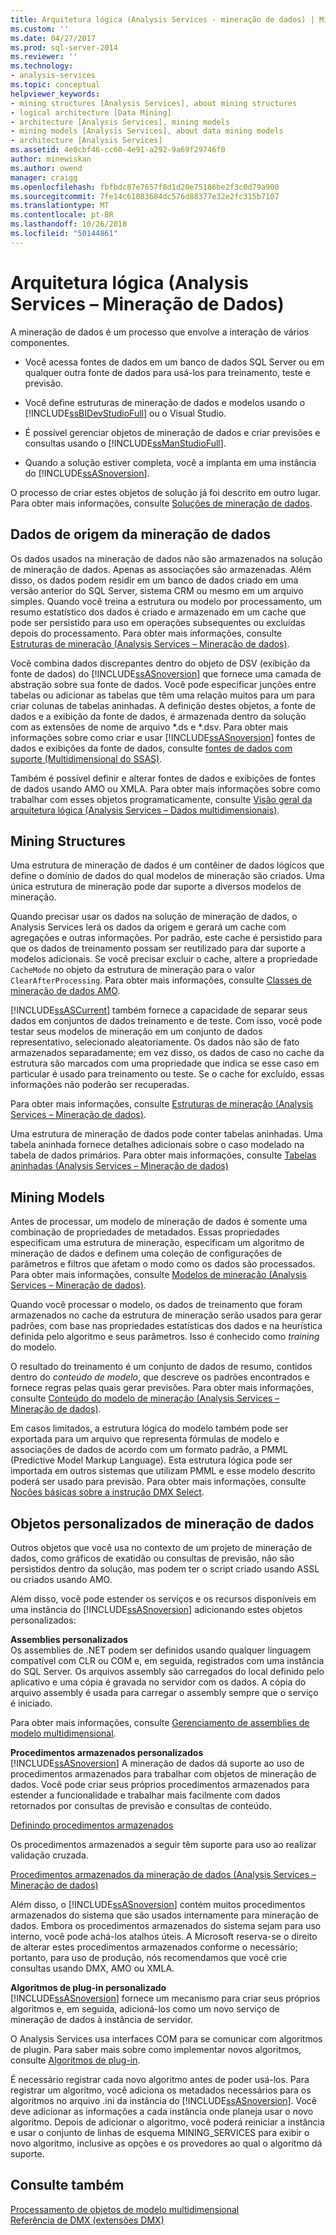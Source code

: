 ```yaml
---
title: Arquitetura lógica (Analysis Services - mineração de dados) | Microsoft Docs
ms.custom: ''
ms.date: 04/27/2017
ms.prod: sql-server-2014
ms.reviewer: ''
ms.technology:
- analysis-services
ms.topic: conceptual
helpviewer_keywords:
- mining structures [Analysis Services], about mining structures
- logical architecture [Data Mining]
- architecture [Analysis Services], mining models
- mining models [Analysis Services], about data mining models
- architecture [Analysis Services]
ms.assetid: 4e0cbf46-cc60-4e91-a292-9a69f29746f0
author: minewiskan
ms.author: owend
manager: craigg
ms.openlocfilehash: fbfbdc87e7657f8d1d20e75186be2f3c0d79a900
ms.sourcegitcommit: 7fe14c61083684dc576d88377e32e2fc315b7107
ms.translationtype: MT
ms.contentlocale: pt-BR
ms.lasthandoff: 10/26/2018
ms.locfileid: "50144861"
---
```

# <a name="logical-architecture-analysis-services---data-mining"></a>Arquitetura lógica (Analysis Services – Mineração de Dados)
  A mineração de dados é um processo que envolve a interação de vários componentes.  
  
-   Você acessa fontes de dados em um banco de dados SQL Server ou em qualquer outra fonte de dados para usá-los para treinamento, teste e previsão.  
  
-   Você define estruturas de mineração de dados e modelos usando o [!INCLUDE[ssBIDevStudioFull](../../includes/ssbidevstudiofull-md.md)] ou o Visual Studio.  
  
-   É possível gerenciar objetos de mineração de dados e criar previsões e consultas usando o [!INCLUDE[ssManStudioFull](../../includes/ssmanstudiofull-md.md)].  
  
-   Quando a solução estiver completa, você a implanta em uma instância do [!INCLUDE[ssASnoversion](../../includes/ssasnoversion-md.md)].  
  
 O processo de criar estes objetos de solução já foi descrito em outro lugar. Para obter mais informações, consulte [Soluções de mineração de dados](data-mining-solutions.md).  
  

  
##  <a name="bkmk_SourceData"></a> Dados de origem da mineração de dados  
 Os dados usados na mineração de dados não são armazenados na solução de mineração de dados. Apenas as associações são armazenadas. Além disso, os dados podem residir em um banco de dados criado em uma versão anterior do SQL Server, sistema CRM ou mesmo em um arquivo simples. Quando você treina a estrutura ou modelo por processamento, um resumo estatístico dos dados é criado e armazenado em um cache que pode ser persistido para uso em operações subsequentes ou excluídas depois do processamento. Para obter mais informações, consulte [Estruturas de mineração &#40;Analysis Services – Mineração de dados&#41;](mining-structures-analysis-services-data-mining.md).  
  
 Você combina dados discrepantes dentro do objeto de DSV (exibição da fonte de dados) do [!INCLUDE[ssASnoversion](../../includes/ssasnoversion-md.md)] que fornece uma camada de abstração sobre sua fonte de dados. Você pode especificar junções entre tabelas ou adicionar as tabelas que têm uma relação muitos para um para criar colunas de tabelas aninhadas. A definição destes objetos, a fonte de dados e a exibição da fonte de dados, é armazenada dentro da solução com as extensões de nome de arquivo *.ds e \*.dsv. Para obter mais informações sobre como criar e usar [!INCLUDE[ssASnoversion](../../includes/ssasnoversion-md.md)] fontes de dados e exibições da fonte de dados, consulte [fontes de dados com suporte &#40;Multidimensional do SSAS&#41;](../multidimensional-models/supported-data-sources-ssas-multidimensional.md).  
  
 Também é possível definir e alterar fontes de dados e exibições de fontes de dados usando AMO ou XMLA. Para obter mais informações sobre como trabalhar com esses objetos programaticamente, consulte [Visão geral da arquitetura lógica &#40;Analysis Services – Dados multidimensionais&#41;](../multidimensional-models/olap-logical/logical-architecture-overview-analysis-services-multidimensional-data.md).  
  

  
##  <a name="bkmk_Structures"></a> Mining Structures  
 Uma estrutura de mineração de dados é um contêiner de dados lógicos que define o domínio de dados do qual modelos de mineração são criados. Uma única estrutura de mineração pode dar suporte a diversos modelos de mineração.  
  
 Quando precisar usar os dados na solução de mineração de dados, o Analysis Services lerá os dados da origem e gerará um cache com agregações e outras informações. Por padrão, este cache é persistido para que os dados de treinamento possam ser reutilizado para dar suporte a modelos adicionais. Se você precisar excluir o cache, altere a propriedade `CacheMode` no objeto da estrutura de mineração para o valor `ClearAfterProcessing`. Para obter mais informações, consulte [Classes de mineração de dados AMO](https://docs.microsoft.com/bi-reference/amo/amo-data-mining-classes).  
  
 [!INCLUDE[ssASCurrent](../../includes/ssascurrent-md.md)] também fornece a capacidade de separar seus dados em conjuntos de dados treinamento e de teste. Com isso, você pode testar seus modelos de mineração em um conjunto de dados representativo, selecionado aleatoriamente. Os dados não são de fato armazenados separadamente; em vez disso, os dados de caso no cache da estrutura são marcados com uma propriedade que indica se esse caso em particular é usado para treinamento ou teste. Se o cache for excluído, essas informações não poderão ser recuperadas.  
  
 Para obter mais informações, consulte [Estruturas de mineração &#40;Analysis Services – Mineração de dados&#41;](mining-structures-analysis-services-data-mining.md).  
  
 Uma estrutura de mineração de dados pode conter tabelas aninhadas. Uma tabela aninhada fornece detalhes adicionais sobre o caso modelado na tabela de dados primários. Para obter mais informações, consulte [Tabelas aninhadas &#40;Analysis Services – Mineração de dados&#41;](nested-tables-analysis-services-data-mining.md)  
  
 
  
##  <a name="bkmk_Models"></a> Mining Models  
 Antes de processar, um modelo de mineração de dados é somente uma combinação de propriedades de metadados. Essas propriedades especificam uma estrutura de mineração, especificam um algoritmo de mineração de dados e definem uma coleção de configurações de parâmetros e filtros que afetam o modo como os dados são processados. Para obter mais informações, consulte [Modelos de mineração &#40;Analysis Services – Mineração de dados&#41;](mining-models-analysis-services-data-mining.md).  
  
 Quando você processar o modelo, os dados de treinamento que foram armazenados no cache da estrutura de mineração serão usados para gerar padrões, com base nas propriedades estatísticas dos dados e na heurística definida pelo algoritmo e seus parâmetros. Isso é conhecido como *training* do modelo.  
  
 O resultado do treinamento é um conjunto de dados de resumo, contidos dentro do *conteúdo de modelo*, que descreve os padrões encontrados e fornece regras pelas quais gerar previsões. Para obter mais informações, consulte [Conteúdo do modelo de mineração &#40;Analysis Services – Mineração de dados&#41;](mining-model-content-analysis-services-data-mining.md).  
  
 Em casos limitados, a estrutura lógica do modelo também pode ser exportada para um arquivo que representa fórmulas de modelo e associações de dados de acordo com um formato padrão, a PMML (Predictive Model Markup Language). Esta estrutura lógica pode ser importada em outros sistemas que utilizam PMML e esse modelo descrito poderá ser usado para previsão. Para obter mais informações, consulte [Noções básicas sobre a instrução DMX Select](/sql/dmx/understanding-the-dmx-select-statement).  
  

  
##  <a name="bkmk_CustomObjects"></a> Objetos personalizados de mineração de dados  
 Outros objetos que você usa no contexto de um projeto de mineração de dados, como gráficos de exatidão ou consultas de previsão, não são persistidos dentro da solução, mas podem ter o script criado usando ASSL ou criados usando AMO.  
  
 Além disso, você pode estender os serviços e os recursos disponíveis em uma instância do [!INCLUDE[ssASnoversion](../../includes/ssasnoversion-md.md)] adicionando estes objetos personalizados:  
  
 **Assemblies personalizados**  
 Os assemblies de .NET podem ser definidos usando qualquer linguagem compatível com CLR ou COM e, em seguida, registrados com uma instância do SQL Server. Os arquivos assembly são carregados do local definido pelo aplicativo e uma cópia é gravada no servidor com os dados. A cópia do arquivo assembly é usada para carregar o assembly sempre que o serviço é iniciado.  
  
 Para obter mais informações, consulte [Gerenciamento de assemblies de modelo multidimensional](../multidimensional-models/multidimensional-model-assemblies-management.md).  
  
 **Procedimentos armazenados personalizados**  
 [!INCLUDE[ssASnoversion](../../includes/ssasnoversion-md.md)] A mineração de dados dá suporte ao uso de procedimentos armazenados para trabalhar com objetos de mineração de dados. Você pode criar seus próprios procedimentos armazenados para estender a funcionalidade e trabalhar mais facilmente com dados retornados por consultas de previsão e consultas de conteúdo.  
  
 [Definindo procedimentos armazenados](../multidimensional-models-extending-olap-stored-procedures/defining-stored-procedures.md)  
  
 Os procedimentos armazenados a seguir têm suporte para uso ao realizar validação cruzada.  
  
 [Procedimentos armazenados da mineração de dados &#40;Analysis Services – Mineração de dados&#41;](/sql/analysis-services/data-mining/data-mining-stored-procedures-analysis-services-data-mining)  
  
 Além disso, o [!INCLUDE[ssASnoversion](../../includes/ssasnoversion-md.md)] contém muitos procedimentos armazenados do sistema que são usados internamente para mineração de dados. Embora os procedimentos armazenados do sistema sejam para uso interno, você pode achá-los atalhos úteis. A Microsoft reserva-se o direito de alterar estes procedimentos armazenados conforme o necessário; portanto, para uso de produção, nós recomendamos que você crie consultas usando DMX, AMO ou XMLA.  
  
 **Algoritmos de plug-in personalizado**  
 [!INCLUDE[ssASnoversion](../../includes/ssasnoversion-md.md)] fornece um mecanismo para criar seus próprios algoritmos e, em seguida, adicioná-los como um novo serviço de mineração de dados à instância de servidor.  
  
 O Analysis Services usa interfaces COM para se comunicar com algoritmos de plugin. Para saber mais sobre como implementar novos algoritmos, consulte [Algoritmos de plug-in](plugin-algorithms.md).  
  
 É necessário registrar cada novo algoritmo antes de poder usá-los. Para registrar um algoritmo, você adiciona os metadados necessários para os algoritmos no arquivo .ini da instância do [!INCLUDE[ssASnoversion](../../includes/ssasnoversion-md.md)]. Você deve adicionar as informações a cada instância onde planeja usar o novo algoritmo. Depois de adicionar o algoritmo, você poderá reiniciar a instância e usar o conjunto de linhas de esquema MINING_SERVICES para exibir o novo algoritmo, inclusive as opções e os provedores ao qual o algoritmo dá suporte.  
  

  
## <a name="see-also"></a>Consulte também  
 [Processamento de objetos de modelo multidimensional](../multidimensional-models/processing-a-multidimensional-model-analysis-services.md)   
 [Referência de DMX &#40;extensões DMX&#41;](/sql/dmx/data-mining-extensions-dmx-reference)  
  
  
